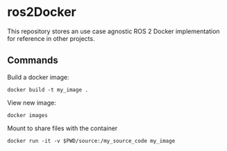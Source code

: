 # ros2Docker

This repository stores an use case agnostic ROS 2 Docker implementation for reference in other projects.

## Commands

Build a docker image: 
```
docker build -t my_image .
```

View new image: 
```
docker images
```

Mount to share files with the container 
```
docker run -it -v $PWD/source:/my_source_code my_image
```